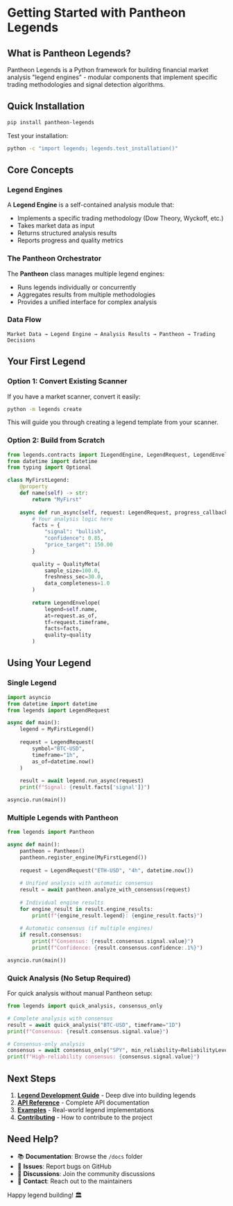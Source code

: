 # Getting Started with Pantheon Legends

## What is Pantheon Legends?

Pantheon Legends is a Python framework for building financial market analysis "legend engines" - modular components that implement specific trading methodologies and signal detection algorithms.

## Quick Installation

```bash
pip install pantheon-legends
```

Test your installation:
```bash
python -c "import legends; legends.test_installation()"
```

## Core Concepts

### Legend Engines
A **Legend Engine** is a self-contained analysis module that:
- Implements a specific trading methodology (Dow Theory, Wyckoff, etc.)
- Takes market data as input
- Returns structured analysis results
- Reports progress and quality metrics

### The Pantheon Orchestrator
The **Pantheon** class manages multiple legend engines:
- Runs legends individually or concurrently
- Aggregates results from multiple methodologies
- Provides a unified interface for complex analysis

### Data Flow
```
Market Data → Legend Engine → Analysis Results → Pantheon → Trading Decisions
```

## Your First Legend

### Option 1: Convert Existing Scanner
If you have a market scanner, convert it easily:

```bash
python -m legends create
```

This will guide you through creating a legend template from your scanner.

### Option 2: Build from Scratch
```python
from legends.contracts import ILegendEngine, LegendRequest, LegendEnvelope, QualityMeta
from datetime import datetime
from typing import Optional

class MyFirstLegend:
    @property
    def name(self) -> str:
        return "MyFirst"
    
    async def run_async(self, request: LegendRequest, progress_callback=None) -> LegendEnvelope:
        # Your analysis logic here
        facts = {
            "signal": "bullish",
            "confidence": 0.85,
            "price_target": 150.00
        }
        
        quality = QualityMeta(
            sample_size=100.0,
            freshness_sec=30.0,
            data_completeness=1.0
        )
        
        return LegendEnvelope(
            legend=self.name,
            at=request.as_of,
            tf=request.timeframe,
            facts=facts,
            quality=quality
        )
```

## Using Your Legend

### Single Legend
```python
import asyncio
from datetime import datetime
from legends import LegendRequest

async def main():
    legend = MyFirstLegend()
    
    request = LegendRequest(
        symbol="BTC-USD",
        timeframe="1h",
        as_of=datetime.now()
    )
    
    result = await legend.run_async(request)
    print(f"Signal: {result.facts['signal']}")

asyncio.run(main())
```

### Multiple Legends with Pantheon
```python
from legends import Pantheon

async def main():
    pantheon = Pantheon()
    pantheon.register_engine(MyFirstLegend())
    
    request = LegendRequest("ETH-USD", "4h", datetime.now())
    
    # Unified analysis with automatic consensus
    result = await pantheon.analyze_with_consensus(request)
    
    # Individual engine results
    for engine_result in result.engine_results:
        print(f"{engine_result.legend}: {engine_result.facts}")
    
    # Automatic consensus (if multiple engines)
    if result.consensus:
        print(f"Consensus: {result.consensus.signal.value}")
        print(f"Confidence: {result.consensus.confidence:.1%}")

asyncio.run(main())
```

### Quick Analysis (No Setup Required)

For quick analysis without manual Pantheon setup:

```python
from legends import quick_analysis, consensus_only

# Complete analysis with consensus
result = await quick_analysis("BTC-USD", timeframe="1D")
print(f"Consensus: {result.consensus.signal.value}")

# Consensus-only analysis  
consensus = await consensus_only("SPY", min_reliability=ReliabilityLevel.HIGH)
print(f"High-reliability consensus: {consensus.signal.value}")
```

## Next Steps

1. **[Legend Development Guide](legend-development.md)** - Deep dive into building legends
2. **[API Reference](api-reference.md)** - Complete API documentation
3. **[Examples](examples.md)** - Real-world legend implementations
4. **[Contributing](../CONTRIBUTING.md)** - How to contribute to the project

## Need Help?

- 📚 **Documentation**: Browse the `/docs` folder
- 🐛 **Issues**: Report bugs on GitHub
- 💬 **Discussions**: Join the community discussions
- 📧 **Contact**: Reach out to the maintainers

Happy legend building! 🏛️
